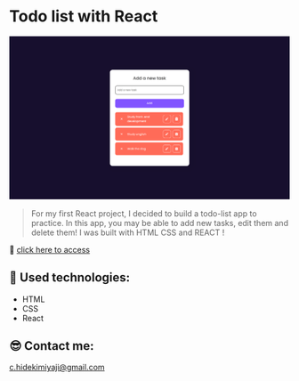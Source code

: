# Todo list with React

![preview](./preview.png)

> For my first React project, I decided to build a todo-list app to practice. In this app, you may be able to add new tasks, edit them and delete them! I was built with HTML CSS and REACT !

🔗 [click here to access]()

## 🔧 Used technologies:
- HTML
- CSS
- React

## 😎 Contact me:

c.hidekimiyaji@gmail.com